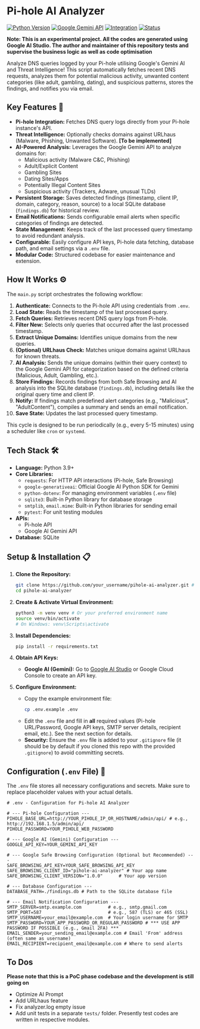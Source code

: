 # Pi-hole AI Analyzer

[![Python Version](https://img.shields.io/badge/Python-3.9+-blue.svg)](https://www.python.org/)
[![Google Gemini API](https://img.shields.io/badge/Google%20AI-Gemini%20API-orange.svg)](https://ai.google.dev/)
[![Integration](https://img.shields.io/badge/Integration-Pi--hole-lightgrey.svg)](https://pi-hole.net/)
[![Status](https://img.shields.io/badge/Status-Beta-green.svg)]()

**Note: This is an experimental project. All the codes are generated using Google AI Studio. 
The author and maintainer of this repository tests and supervise the business logic as well as code optimisation**

Analyze DNS queries logged by your Pi-hole utilising Google's Gemini AI and Threat Intelligence! 
This script automatically fetches recent DNS requests, analyzes them for potential malicious activity, unwanted content categories (like adult, gambling, dating), and suspicious patterns, stores the findings, and notifies you via email.

## Key Features 🚀

*   **Pi-hole Integration:** Fetches DNS query logs directly from your Pi-hole instance's API.
*   **Threat Intelligence:** Optionally checks domains against URLhaus (Malware, Phishing, Unwanted Software). **[To be implemented]**
*   **AI-Powered Analysis:** Leverages the Google Gemini API to analyze domains for:
    *   Malicious activity (Malware C&C, Phishing)
    *   Adult/Explicit Content
    *   Gambling Sites
    *   Dating Sites/Apps
    *   Potentially Illegal Content Sites
    *   Suspicious activity (Trackers, Adware, unusual TLDs)
*   **Persistent Storage:** Saves detected findings (timestamp, client IP, domain, category, reason, source) to a local SQLite database (`findings.db`) for historical review.
*   **Email Notifications:** Sends configurable email alerts when specific categories of findings are detected.
*   **State Management:** Keeps track of the last processed query timestamp to avoid redundant analysis.
*   **Configurable:** Easily configure API keys, Pi-hole data fetching, database path, and email settings via a `.env` file.
*   **Modular Code:** Structured codebase for easier maintenance and extension.

## How It Works ⚙️

The `main.py` script orchestrates the following workflow:

1.  **Authenticate:** Connects to the Pi-hole API using credentials from `.env`.
2.  **Load State:** Reads the timestamp of the last processed query.
3.  **Fetch Queries:** Retrieves recent DNS query logs from Pi-hole.
4.  **Filter New:** Selects only queries that occurred after the last processed timestamp.
5.  **Extract Unique Domains:** Identifies unique domains from the new queries.
6.  **(Optional) URLhaus Check:** Matches unique domains against URLhaus for known threats.
7.  **AI Analysis:** Sends the unique domains (within their query context) to the Google Gemini API for categorization based on the defined criteria (Malicious, Adult, Gambling, etc.).
8.  **Store Findings:** Records findings from both Safe Browsing and AI analysis into the SQLite database (`findings.db`), including details like the original query time and client IP.
9.  **Notify:** If findings match predefined alert categories (e.g., "Malicious", "AdultContent"), compiles a summary and sends an email notification.
10. **Save State:** Updates the last processed query timestamp.

This cycle is designed to be run periodically (e.g., every 5-15 minutes) using a scheduler like `cron` or `systemd`.

## Tech Stack 🛠️

*   **Language:** Python 3.9+
*   **Core Libraries:**
    *   `requests`: For HTTP API interactions (Pi-hole, Safe Browsing)
    *   `google-generativeai`: Official Google AI Python SDK for Gemini
    *   `python-dotenv`: For managing environment variables (`.env` file)
    *   `sqlite3`: Built-in Python library for database storage
    *   `smtplib`, `email.mime`: Built-in Python libraries for sending email
    *   `pytest`: For unit testing modules
*   **APIs:**
    *   Pi-hole API
    *   Google AI Gemini API
*   **Database:** SQLite

## Setup & Installation 📋

1.  **Clone the Repository:**
    ```bash
    git clone https://github.com/your_username/pihole-ai-analyzer.git # Replace with your repo URL
    cd pihole-ai-analyzer
    ```

2.  **Create & Activate Virtual Environment:**
    ```bash
    python3 -m venv venv # Or your preferred environment name
    source venv/bin/activate
    # On Windows: venv\Scripts\activate
    ```

3.  **Install Dependencies:**
    ```bash
    pip install -r requirements.txt
    ```

4.  **Obtain API Keys:**
    *   **Google AI (Gemini):** Go to [Google AI Studio](https://aistudio.google.com/) or Google Cloud Console to create an API key.

5.  **Configure Environment:**
    *   Copy the example environment file:
        ```bash
        cp .env.example .env
        ```
    *   Edit the `.env` file and fill in **all** required values (Pi-hole URL/Password, Google API keys, SMTP server details, recipient email, etc.). See the next section for details.
    *   **Security:** Ensure the `.env` file is added to your `.gitignore` file (it should be by default if you cloned this repo with the provided `.gitignore`) to avoid committing secrets.

## Configuration (`.env` File) 🔑

The `.env` file stores all necessary configurations and secrets. Make sure to replace placeholder values with your actual details.

```dotenv
# .env - Configuration for Pi-hole AI Analyzer

# --- Pi-hole Configuration ---
PIHOLE_BASE_URL=http://YOUR_PIHOLE_IP_OR_HOSTNAME/admin/api/ # e.g., http://192.168.1.5/admin/api/
PIHOLE_PASSWORD=YOUR_PIHOLE_WEB_PASSWORD

# --- Google AI (Gemini) Configuration ---
GOOGLE_API_KEY=YOUR_GEMINI_API_KEY

# --- Google Safe Browsing Configuration (Optional but Recommended) ---
SAFE_BROWSING_API_KEY=YOUR_SAFE_BROWSING_API_KEY
SAFE_BROWSING_CLIENT_ID="pihole-ai-analyzer" # Your app name
SAFE_BROWSING_CLIENT_VERSION="1.0.0"      # Your app version

# --- Database Configuration ---
DATABASE_PATH=./findings.db # Path to the SQLite database file

# --- Email Notification Configuration ---
SMTP_SERVER=smtp.example.com          # e.g., smtp.gmail.com
SMTP_PORT=587                         # e.g., 587 (TLS) or 465 (SSL)
SMTP_USERNAME=your_email@example.com  # Your login username for SMTP
SMTP_PASSWORD=YOUR_APP_PASSWORD_OR_REGULAR_PASSWORD # *** USE APP PASSWORD IF POSSIBLE (e.g., Gmail 2FA) ***
EMAIL_SENDER=your_sending_email@example.com # Email 'From' address (often same as username)
EMAIL_RECIPIENT=recipient_email@example.com # Where to send alerts
```
## To Dos
**Please note that this is a PoC phase codebase and the development is still going on**
- Optimize AI Prompt 
- Add URLhaus feature 
- Fix analyzer.log empty issue 
- Add unit tests in a separate `tests/` folder. Presently test codes are written in respective modules.